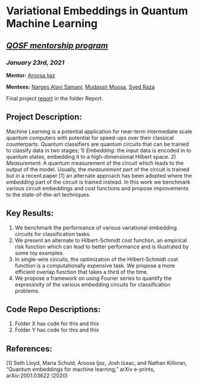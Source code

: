 # **Variational Embeddings in Quantum Machine Learning**
## *[QOSF mentorship program](https://qosf.org)* 
### *January 23rd, 2021*

**Mentor:** [Aroosa Ijaz](https://aroosaijaz.github.io/)

**Mentees:** [Narges Alavi Samani](https://www.linkedin.com/in/narges-alavi-samani/), [Mudassir Moosa](https://www.linkedin.com/in/mudassir-moosa/), [Syed Raza](https://www.linkedin.com/in/syedraza22/)

Final project [report](https://github.com/mudassirmoosa/variational_embedding_circuits/blob/master/Report/Variational_Embedding_in_QML.pdf) in the folder Report.

## **Project Description:**

Machine Learning is a potential application for near-term intermediate scale quantum computers with potential for speed-ups over their classical counterparts. Quantum classifiers are quantum circuits that can be trained to classify data in two stages; 1) *Embedding*: the input data is encoded in to quantum states, embedding it to a high-dimensional Hilbert space. 2) *Measurement*: A quantum measurement of the circuit which leads to the output of the model. Usually, the *measurement* part of the circuit is trained but in a recent paper [1] an alternate approach has been adopted where the *embedding* part of the circuit is trained instead. In this work we benchmark various circuit embeddings and cost functions and propose improvements to the state-of-the-art techniques.

## **Key Results:**
1) We benchmark the performance of various variational embedding circuits for classification tasks.
2) We present an alternate to Hilbert-Schmidt cost function, an empirical risk function which can lead to better performance and is illustrated by some toy examples. 
3) In single-wire circuits, the optimization of the Hilbert-Schmidt cost function is a computationally expensive task. We propose a more efficient overlap function that takes a third of the time. 
4) We propose a framework on using Fourier series to quantify the expressivity of the various embedding circuits for classification problems. 

## **Code Repo Descriptions:**
1) Folder X has code for this and this
2) Folder Y has code for this and this 

## **References:**

[1] Seth Lloyd, Maria Schuld, Aroosa Ijaz, Josh Izaac, and Nathan Killoran, “Quantum embeddings for machine learning,” arXiv e-prints, arXiv:2001.03622 (2020)
